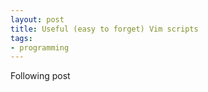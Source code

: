 ```yaml
---
layout: post
title: Useful (easy to forget) Vim scripts
tags: 
- programming 
---
```


<script src="https://cdn.mathjax.org/mathjax/latest/MathJax.js?config=TeX-AMS-MML_HTMLorMML" type="text/javascript"></script>
Following post 

